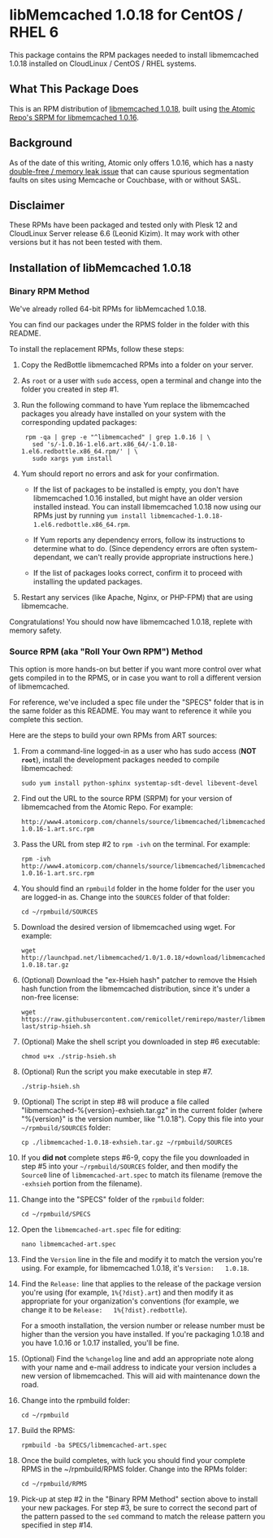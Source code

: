 # libMemcached 1.0.18 for CentOS / RHEL 6
This package contains the RPM packages needed to install libmemcached 1.0.18
installed on CloudLinux / CentOS / RHEL systems.

## What This Package Does
This is an RPM distribution of
[libmemcached 1.0.18](https://launchpad.net/libmemcached/1.0/1.0.18), built
using [the Atomic Repo's SRPM for libmemcached 1.0.16](http://www4.atomicorp.com/channels/source/libmemcached/).

## Background
As of the date of this writing, Atomic only offers 1.0.16, which has a nasty
[double-free / memory leak issue](https://bugs.launchpad.net/bugs/1126601) that
can cause spurious segmentation faults on sites using Memcache or Couchbase,
with or without SASL.

## Disclaimer
These RPMs have been packaged and tested only with Plesk 12 and CloudLinux
Server release 6.6 (Leonid Kizim). It may work with other versions but it has
not been tested with them.

## Installation of libMemcached 1.0.18
### Binary RPM Method
We've already rolled 64-bit RPMs for libMemcached 1.0.18.

You can find our packages under the RPMS folder in the folder with this README.

To install the replacement RPMs, follow these steps:

1. Copy the RedBottle libmemcached RPMs into a folder on your server.

2. As `root` or a user with `sudo` access, open a terminal and change into the
   folder you created in step #1.

3. Run the following command to have Yum replace the libmemcached packages you
   already have installed on your system with the corresponding updated
   packages:

        rpm -qa | grep -e "^libmemcached" | grep 1.0.16 | \
          sed 's/-1.0.16-1.el6.art.x86_64/-1.0.18-1.el6.redbottle.x86_64.rpm/' | \
          sudo xargs yum install

4. Yum should report no errors and ask for your confirmation.
   - If the list of packages to be installed is empty, you don't have
     libmemcached 1.0.16 installed, but might have an older version installed
     instead. You can install libmemcached 1.0.18 now using our RPMs just by
     running `yum install libmemcached-1.0.18-1.el6.redbottle.x86_64.rpm`.
     
   - If Yum reports any dependency errors, follow its instructions to determine
     what to do. (Since dependency errors are often system-dependant, we can't
     really provide appropriate instructions here.)
     
   - If the list of packages looks correct, confirm it to proceed with
     installing the updated packages.

5. Restart any services (like Apache, Nginx, or PHP-FPM) that are using
   libmemcache.
  
Congratulations! You should now have libmemcached 1.0.18, replete with memory
safety.
    
### Source RPM (aka "Roll Your Own RPM") Method
This option is more hands-on but better if you want more control over what gets
compiled in to the RPMS, or in case you want to roll a different version of
libmemcached.

For reference, we've included a spec file under the "SPECS" folder that is
in the same folder as this README. You may want to reference it while you
complete this section.

Here are the steps to build your own RPMs from ART sources:

1.  From a command-line logged-in as a user who has sudo access
    (**NOT `root`**), install the development packages needed to compile
    libmemcached:
   
        sudo yum install python-sphinx systemtap-sdt-devel libevent-devel

2.  Find out the URL to the source RPM (SRPM) for your version of libmemcached
    from the Atomic Repo. For example:
   
        http://www4.atomicorp.com/channels/source/libmemcached/libmemcached-1.0.16-1.art.src.rpm
     
3.  Pass the URL from step #2 to `rpm -ivh` on the terminal. For example:

        rpm -ivh http://www4.atomicorp.com/channels/source/libmemcached/libmemcached-1.0.16-1.art.src.rpm

4.  You should find an `rpmbuild` folder in the home folder for the user you are
    logged-in as. Change into the `SOURCES` folder of that folder:

        cd ~/rpmbuild/SOURCES
   
5.  Download the desired version of libmemcached using wget. For example:

        wget http://launchpad.net/libmemcached/1.0/1.0.18/+download/libmemcached-1.0.18.tar.gz

6.  (Optional) Download the "ex-Hsieh hash" patcher to remove the Hsieh hash
    function from the libmemcached distribution, since it's under a non-free
    license:
    
        wget https://raw.githubusercontent.com/remicollet/remirepo/master/libmemcached-last/strip-hsieh.sh

7.  (Optional) Make the shell script you downloaded in step #6 executable:

        chmod u+x ./strip-hsieh.sh

8.  (Optional) Run the script you make executable in step #7.

        ./strip-hsieh.sh

9.  (Optional) The script in step #8 will produce a file called
    "libmemcached-%{version}-exhsieh.tar.gz" in the current folder (where
    "%{version}" is the version number, like "1.0.18"). Copy this file into
    your `~/rpmbuild/SOURCES` folder:

        cp ./libmemcached-1.0.18-exhsieh.tar.gz ~/rpmbuild/SOURCES

10. If you **did not** complete steps #6-9, copy the file you downloaded in
    step #5 into your `~/rpmbuild/SOURCES` folder, and then modify the
    `Source0` line of `libmemcached-art.spec` to match its filename (remove the
    `-exhsieh` portion from the filename).

11. Change into the "SPECS" folder of the `rpmbuild` folder:

        cd ~/rpmbuild/SPECS
   
12. Open the `libmemcached-art.spec` file for editing:

        nano libmemcached-art.spec

13. Find the `Version` line in the file and modify it to match the version
    you're using. For example, for libmemcached 1.0.18, it's
    `Version:   1.0.18`.
   
14. Find the `Release:` line that applies to the release of the
    package version you're using (for example, `1%{?dist}.art`) and then
    modify it as appropriate for your organization's conventions (for example,
    we change it to be `Release:   1%{?dist}.redbottle`).
    
    For a smooth installation, the version number or release number must be
    higher than the version you have installed. If you're packaging 1.0.18
    and you have 1.0.16 or 1.0.17 installed, you'll be fine.

15. (Optional) Find the `%changelog` line and add an appropriate note along
    with your name and e-mail address to indicate your version includes a
    new version of libmemcached. This will aid with maintenance down the road.
    
16. Change into the rpmbuild folder:

        cd ~/rpmbuild
        
17. Build the RPMS:

        rpmbuild -ba SPECS/libmemcached-art.spec
        
18. Once the build completes, with luck you should find your complete RPMS in
    the ~/rpmbuild/RPMS folder. Change into the RPMs folder:
    
        cd ~/rpmbuild/RPMS
        
19. Pick-up at step #2 in the "Binary RPM Method" section above to install
    your new packages. For step #3, be sure to correct the second part of the
    pattern passed to the `sed` command to match the release pattern you
    specified in step #14.
